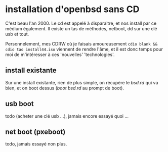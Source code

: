 # installation d'openbsd sans CD

C'est beau l'an 2000. Le cd est appelé à disparaitre, et nos install par ce
médium également. Il existe un tas de méthodes, netboot, dd sur une clé usb
et tout.  

Personnelement, mes CDRW où je faisais amoureusement
`cdio blank && cdio tao install44.iso` viennent de rendre l'âme, et il est
donc temps pour moi de m'intéresser à ces 'nouvelles' 'technologies'.



## install existante

Sur une install existante, rien de plus simple, on récupère le _bsd.rd_ qui
va bien, et on boot dessus (_boot bsd.rd_ au prompt de boot).



## usb boot

todo (acheter une clé usb ...), jamais encore essayé quoi ...



## net boot (pxeboot)

todo, jamais essayé non plus.
